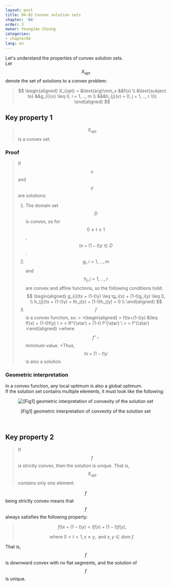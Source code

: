 ```yaml
---
layout: post
title: 04-02 Convex solution sets
chapter: '04'
order: 3
owner: YoungJae Choung
categories:
- chapter04
lang: en
---
```

Let's understand the properties of convex solution sets. <br>
Let $$X_{opt}$$ denote the set of solutions to a convex problem:

>$$
\begin{aligned}
X_{opt} =
&\text{arg}\min_x &&f(x) \\
&\text{subject to} &&g_{i}(x) \leq 0, i = 1, .., m \\
&&&h_{j}(x) = 0, j = 1, .., r  \\\\
\end{aligned}
$$

## Key property 1
> $$X_{opt}$$ is a convex set.

### Proof
> If $$x$$ and $$y$$ are solutions:
> 1. The domain set $$D$$ is convex, so for $$0 \le t \le 1$$, $$tx+ (1-t)y \in D$$.
> 2. $$g_i, i=1,\dotsc,m$$ and $$h_j, j=1, \dotsc,r$$ are convex and affine functions, so the following conditions hold:
    $$
    \begin{aligned}
       g_{i}(tx + (1-t)y) \leq tg_i(x) + (1-t)g_i(y) \leq 0, \\
       h_{j}(tx + (1-t)y) = th_j(x) + (1-t)h_j(y) = 0 \\
    \end{aligned}
    $$
> 3. $$f$$ is a convex function, so:
    >
    >\begin{aligned}
    >  f(tx+(1-t)y) &\leq tf(x) + (1-t)f(y) \\
    >  = tf^{\star} + (1-t) f^{\star} \\
    >  = f^{\star}
    >\end{aligned}
    >where $$f^{\star} - $$ minimum value.
    >Thus, $$tx + (1-t)y$$ is also a solution.

### Geometric interpretation
In a convex function, any local optimum is also a global optimum. <br>
If the solution set contains multiple elements, it must look like the following:

<figure class="image" style="align: center;">
<p align="center">
  <img src="{{ site.baseurl }}/img/chapter_img/chapter04/multiple-optima.png" alt="[Fig1] geometric interpretation of convexity of the solution set">
  <figcaption style="text-align: center;">[Fig1] geometric interpretation of convexity of the solution set</figcaption>
</p>
</figure>
<br>

## Key property 2
>If $$f$$ is strictly convex, then the solution is unique. That is, $$X_{opt}$$ contains only one element.

$$f$$ being strictly convex means that $$f$$ always satisfies the following property:
>$$f(tx + (1-t)y) < tf(x) + (1-t)f(y),$$
>
>$$\text{where } 0 < t < 1, x \neq y, \text{ and } x, y \in \text{dom } f.$$

That is, $$f$$ is downward convex with no flat segments, and the solution of $$f$$ is unique.
